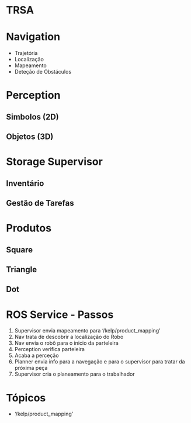 # TRSA

# Navigation
- Trajetória
- Localização
- Mapeamento
- Deteção de Obstáculos

# Perception
## Simbolos (2D)
## Objetos (3D)

# Storage Supervisor
## Inventário
## Gestão de Tarefas

# Produtos
## Square
## Triangle
## Dot

# ROS Service - Passos
1.	Supervisor envia mapeamento para ‘/kelp/product_mapping’ 
2.	Nav trata de descobrir a localização do Robo
3.	Nav envia o robô para o inicio da parteleira
4.	Perception verifica parteleira
5.	Acaba a perceção
6.	Planner envia info para a navegação e para o supervisor para tratar da próxima peça
7.	Supervisor cria o planeamento para o trabalhador

# Tópicos
* ‘/kelp/product_mapping’
